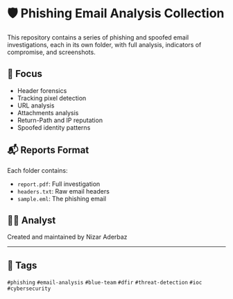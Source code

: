 # 🛡️ Phishing Email Analysis Collection

This repository contains a series of phishing and spoofed email investigations, each in its own folder, with full analysis, indicators of compromise, and screenshots.


## 📌 Focus

- Header forensics
- Tracking pixel detection
- URL analysis
- Attachments analysis
- Return-Path and IP reputation
- Spoofed identity patterns

## 📬 Reports Format

Each folder contains:

- `report.pdf`: Full investigation
- `headers.txt`: Raw email headers
- `sample.eml`: The phishing email

## 👨‍💻 Analyst

Created and maintained by Nizar Aderbaz

---

## 🧩 Tags

`#phishing` `#email-analysis` `#blue-team` `#dfir` `#threat-detection` `#ioc` `#cybersecurity`



